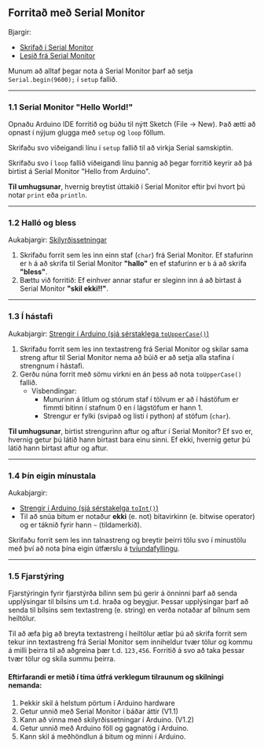 ## Forritað með Serial Monitor

Bjargir:
- [Skrifað í Serial Monitor](https://github.com/VESM2VT/Efni/blob/main/Kennsluefni/ArduinoForritun.md#skrifað-%C3%AD-serial-monitor)
- [Lesið frá Serial Monitor](https://github.com/VESM2VT/Efni/blob/main/Kennsluefni/ArduinoForritun.md#lesið-inn-frá-serial-monitor)

Munum að alltaf þegar nota á Serial Monitor þarf að setja ```Serial.begin(9600);``` í ```setup``` fallið.

---

### 1.1 Serial Monitor "Hello World!"

Opnaðu Arduino IDE forritið og búðu til nýtt Sketch (File -> New). Það ætti að opnast í nýjum glugga með ```setup``` og ```loop``` föllum.

Skrifaðu svo viðeigandi línu í ```setup``` fallið til að virkja Serial samskiptin.

Skrifaðu svo í ```loop``` fallið viðeigandi línu þannig að þegar forritið keyrir að þá birtist á Serial Monitor "Hello from Arduino".

**Til umhugsunar**, hvernig breytist úttakið í Serial Monitor eftir því hvort þú notar ```print``` eða ```println```.

---

### 1.2 Halló og bless

Aukabjargir: [Skilyrðissetningar](https://github.com/VESM2VT/Efni/blob/main/Kennsluefni/ArduinoForritun.md#skilyrðissetningar)

1. Skrifaðu forrit sem les inn einn staf (```char```) frá Serial Monitor. Ef stafurinn er ```h``` á að skrifa til Serial Monitor **"hallo"** en ef stafurinn er ```b``` á að skrifa **"bless"**.
1. Bættu við forritið: Ef einhver annar stafur er sleginn inn á að birtast á Serial Monitor **"skil ekki!!"**.

---

### 1.3 Í hástafi

Aukabjargir: [Strengir í Arduino (sjá sérstaklega ```toUpperCase()```)](https://www.arduino.cc/reference/en/language/variables/data-types/stringobject/)

1. Skrifaðu forrit sem les inn textastreng frá Serial Monitor og skilar sama streng aftur til Serial Monitor nema að búið er að setja alla stafina í strengnum í hástafi.
1. Gerðu núna forrit með sömu virkni en án þess að nota ```toUpperCase()``` fallið.
   - Vísbendingar:
     - Munurinn á litlum og stórum staf í tölvum er að í hástöfum er fimmti bitinn í stafnum 0 en í lágstöfum er hann 1.
     - Strengur er fylki (svipað og listi í python) af stöfum (```char```).

**Til umhugsunar**, birtist strengurinn aftur og aftur í Serial Monitor? Ef svo er, hvernig getur þú látið hann birtast bara einu sinni. Ef ekki, hvernig getur þú látið hann birtast aftur og aftur.

---

### 1.4 Þín eigin mínustala

Aukabjargir:

- [Strengir í Arduino (sjá sérstakelga ```toInt()```)](https://www.arduino.cc/reference/en/language/variables/data-types/stringobject/)
- Til að snúa bitum er notaður **ekki** (e. not) bitavirkinn (e. bitwise operator) og er táknið fyrir hann ```~``` (tildamerkið).

Skrifaðu forrit sem les inn talnastreng og breytir þeirri tölu svo í mínustölu með því að nota þína eigin útfærslu á [tvíundafyllingu](https://github.com/VESM2VT/Efni/blob/main/Kennsluefni/ArduinoForritun.md#unsinged-hvernig-geyma-tölvur-m%C3%ADnustölur).

---

### 1.5 Fjarstýring

Fjarstýringin fyrir fjarstýrða bílinn sem þú gerir á önninni þarf að senda upplýsingar til bílsins um t.d. hraða og beygjur. Þessar upplýsingar þarf að senda til bílsins sem textastreng (e. string) en verða notaðar af bílnum sem heiltölur.

Til að æfa þig að breyta textastreng í heiltölur ætlar þú að skrifa forrit sem tekur inn textastreng frá Serial Monitor sem inniheldur tvær tölur og kommu á milli þeirra til að aðgreina þær t.d. ```123,456```. Forritið á svo að taka þessar tvær tölur og skila summu þeirra.

#### Eftirfarandi er metið í tíma útfrá verklegum tilraunum og skilningi nemanda:

1. Þekkir skil á helstum pörtum í Arduino hardware 
1. Getur unnið með Serial Monitor í báðar áttir (V1.1)
1. Kann að vinna með skilyrðissetningar í Arduino. (V1.2)
1. Getur unnið með Arduino föll og gagnatög í Arduino.
1. Kann skil á meðhöndlun á bitum og minni í Arduino.
